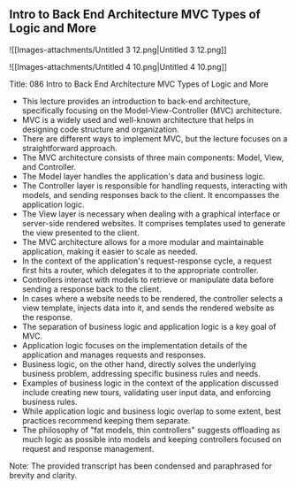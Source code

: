 
## Intro to Back End Architecture MVC Types of Logic and More

![[Images-attachments/Untitled 3 12.png|Untitled 3 12.png]]

![[Images-attachments/Untitled 4 10.png|Untitled 4 10.png]]

Title: 086 Intro to Back End Architecture MVC Types of Logic and More

- This lecture provides an introduction to back-end architecture, specifically focusing on the Model-View-Controller (MVC) architecture.
- MVC is a widely used and well-known architecture that helps in designing code structure and organization.
- There are different ways to implement MVC, but the lecture focuses on a straightforward approach.
- The MVC architecture consists of three main components: Model, View, and Controller.
- The Model layer handles the application's data and business logic.
- The Controller layer is responsible for handling requests, interacting with models, and sending responses back to the client. It encompasses the application logic.
- The View layer is necessary when dealing with a graphical interface or server-side rendered websites. It comprises templates used to generate the view presented to the client.
- The MVC architecture allows for a more modular and maintainable application, making it easier to scale as needed.
- In the context of the application's request-response cycle, a request first hits a router, which delegates it to the appropriate controller.
- Controllers interact with models to retrieve or manipulate data before sending a response back to the client.
- In cases where a website needs to be rendered, the controller selects a view template, injects data into it, and sends the rendered website as the response.
- The separation of business logic and application logic is a key goal of MVC.
- Application logic focuses on the implementation details of the application and manages requests and responses.
- Business logic, on the other hand, directly solves the underlying business problem, addressing specific business rules and needs.
- Examples of business logic in the context of the application discussed include creating new tours, validating user input data, and enforcing business rules.
- While application logic and business logic overlap to some extent, best practices recommend keeping them separate.
- The philosophy of "fat models, thin controllers" suggests offloading as much logic as possible into models and keeping controllers focused on request and response management.

Note: The provided transcript has been condensed and paraphrased for brevity and clarity.